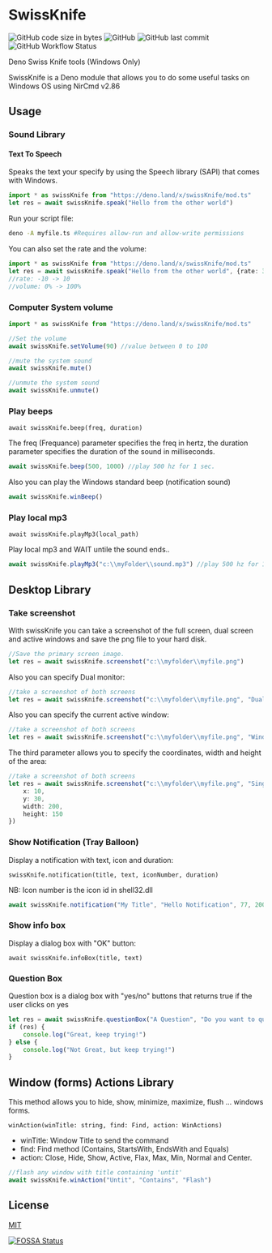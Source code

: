 # SwissKnife
![GitHub code size in bytes](https://img.shields.io/github/languages/code-size/fakoua/swissKnife?style=for-the-badge)
![GitHub](https://img.shields.io/github/license/fakoua/swissKnife?style=for-the-badge)
![GitHub last commit](https://img.shields.io/github/last-commit/fakoua/swissKnife?style=for-the-badge)
![GitHub Workflow Status](https://img.shields.io/github/workflow/status/fakoua/swissKnife/Deno%20CI?style=for-the-badge)


Deno Swiss Knife tools (Windows Only)

SwissKnife is a Deno module that allows you to do some useful tasks on Windows OS using NirCmd v2.86

## Usage

### Sound Library

#### Text To Speech

Speaks the text your specify by using the Speech library (SAPI) that comes with Windows.

```ts
import * as swissKnife from "https://deno.land/x/swissKnife/mod.ts"
let res = await swissKnife.speak("Hello from the other world")
```

Run your script file:

```bash
deno -A myfile.ts #Requires allow-run and allow-write permissions
```

You can also set the rate and the volume:

```ts
import * as swissKnife from "https://deno.land/x/swissKnife/mod.ts"
let res = await swissKnife.speak("Hello from the other world", {rate: 3, volume: 80})
//rate: -10 -> 10
//volume: 0% -> 100%
```

### Computer System volume

```ts
import * as swissKnife from "https://deno.land/x/swissKnife/mod.ts"

//Set the volume
await swissKnife.setVolume(90) //value between 0 to 100

//mute the system sound
await swissKnife.mute()

//unmute the system sound
await swissKnife.unmute()
```

### Play beeps

`await swissKnife.beep(freq, duration)`

The freq (Frequance) parameter specifies the freq in hertz, the duration parameter specifies the duration of the sound in milliseconds.

```ts
await swissKnife.beep(500, 1000) //play 500 hz for 1 sec.
```

Also you can play the Windows standard beep (notification sound)

```ts
await swissKnife.winBeep()
```

### Play local mp3

`await swissKnife.playMp3(local_path)`

Play local mp3 and WAIT untile the sound ends..

```ts
await swissKnife.playMp3("c:\\myFolder\\sound.mp3") //play 500 hz for 1 sec.
```

## Desktop Library

### Take screenshot

With swissKnife you can take a screenshot of the full screen, dual screen and active windows and save the png file to your hard disk.

```ts
//Save the primary screen image.
let res = await swissKnife.screenshot("c:\\myfolder\\myfile.png")
```

Also you can specify Dual monitor:

```ts
//take a screenshot of both screens
let res = await swissKnife.screenshot("c:\\myfolder\\myfile.png", "Dual")
```

Also you can specify the current active window:

```ts
//take a screenshot of both screens
let res = await swissKnife.screenshot("c:\\myfolder\\myfile.png", "Window")
```

The third parameter allows you to specify the coordinates, width and height of the area:

```ts
//take a screenshot of both screens
let res = await swissKnife.screenshot("c:\\myfolder\\myfile.png", "Single", {
    x: 10,
    y: 30,
    width: 200,
    height: 150
})
```

### Show Notification (Tray Balloon)

Display a notification with text, icon and duration:

`swissKnife.notification(title, text, iconNumber, duration)`

NB: Icon number is the icon id in shell32.dll

```ts
await swissKnife.notification("My Title", "Hello Notification", 77, 2000)
```

### Show info box

Display a dialog box with "OK" button:

`await swissKnife.infoBox(title, text)`

### Question Box

Question box is a dialog box with "yes/no" buttons that returns true if the user clicks on yes

```ts
let res = await swissKnife.questionBox("A Question", "Do you want to quite smoking?")
if (res) {
    console.log("Great, keep trying!")
} else {
    console.log("Not Great, but keep trying!")
}
```

## Window (forms) Actions Library

This method allows you to hide, show, minimize, maximize, flush ... windows forms.

`winAction(winTitle: string, find: Find, action: WinActions)`

- winTitle: Window Title to send the command
- find: Find method (Contains, StartsWith, EndsWith and Equals)
- action: Close, Hide, Show, Active, Flax, Max, Min, Normal and Center.

```ts
//flash any window with title containing 'untit'
await swissKnife.winAction("Untit", "Contains", "Flash")
```

## License

[MIT](LICENSE)


[![FOSSA Status](https://app.fossa.com/api/projects/git%2Bgithub.com%2Ffakoua%2FSwissKnife.svg?type=large)](https://app.fossa.com/projects/git%2Bgithub.com%2Ffakoua%2FSwissKnife?ref=badge_large)